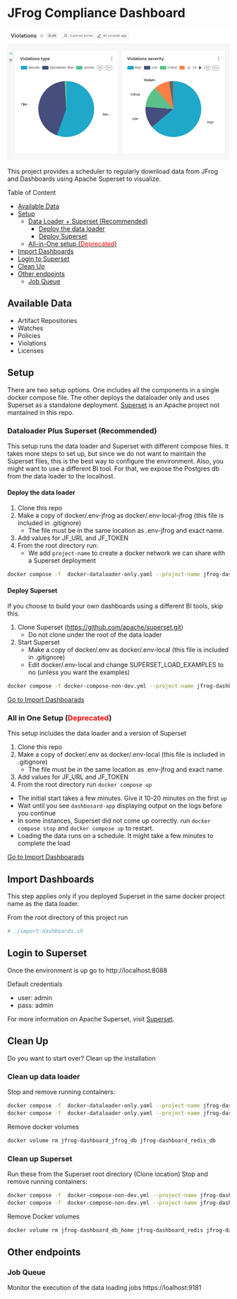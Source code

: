 # JFrog Compliance Dashboard

![Violation Dashboard](assets/violations.png)

This project provides a scheduler to regularly download data from JFrog and Dashboards using Apache Superset to visualize.

Table of Content

- [Available Data](#available-data)
- [Setup](#setup)
    - [Data Loader + Superset (Recommended)](#dataloader-plus-superset)
        - [Deploy the data loader](#deploy-the-data-loader)
        - [Deploy Superset](#deploy-superset)
    - [All-in-One setup  (<span style="color: red">Deprecated</span>)](#all-in-one-setup)        
- [Import Dashboards](#import-dashboards)
- [Login to Superset](#login-to-superset)
- [Clean Up](#clean-up)
- [Other endpoints](#other-endpoints)
    - [Job Queue](#job-queue)

## Available Data
- Artifact Repositories
- Watches
- Policies
- Violations
- Licenses

## Setup
There are two setup options. One includes all the components in a single docker compose file. The other deploys the dataloader only and uses Superset as a standalone deployment. [Superset](https://superset.apache.org) is an Apache project not mantained in this repo. 

### Dataloader Plus Superset (Recommended)

This setup runs the data loader and Superset with different compose files. It takes more steps to set up, but since we do not want to maintain the Superset files, this is the best way to configure the environment. Also, you might want to use a different BI tool. For that, we expose the Postgres db from the data loader to the localhost. 

#### Deploy the data loader
1. Clone this repo
2. Make a copy of docker/.env-jfrog as docker/.env-local-jfrog (this file is included in .gitignore)
    - The file must be in the same location as .env-jfrog and exact name.
3. Add values for JF_URL and JF_TOKEN 
4. From the root directory run:
    - We add `project-name` to create a docker network we can share with a Superset deployment

```bash
docker compose -f  docker-dataloader-only.yaml --project-name jfrog-dashboard up
```

#### Deploy Superset
If you choose to build your own dashboards using a different BI tools, skip this.
1. Clone Superset (https://github.com/apache/superset.git)
    - Do not clone under the root of the data loader
2. Start Superset 
    - Make a copy of docker/.env as docker/.env-local (this file is included in .gitignore)
    - Edit docker/.env-local and change SUPERSET_LOAD_EXAMPLES to no (unless you want the examples)
    

```bash
docker compose -f docker-compose-non-dev.yml --project-name jfrog-dashboard up
```
[Go to Import Dashboarads](#import-dashboards)


### All in One Setup (<span style="color: red">Deprecated</span>)
This setup includes the data loader and a version of Superset

1. Clone this repo
2. Make a copy of docker/.env as docker/.env-local (this file is included in .gitignore)
    - The file must be in the same location as .env-jfrog and exact name.
3. Add values for JF_URL and JF_TOKEN 
4. From the root directory run `docker compose up`

* The initial start takes a few minutes. Give it 10-20 minutes on the first `up`
* Wait until you see `dashbosard-app` displaying output on the logs before you continue
* In some instances, Superset did not come up correctly. run `docker compose stop` and `docker compose up` to restart.
* Loading the data runs on a schedule. It might take a few minutes to complete the load

[Go to Import Dashboarads](#import-dashboards)

## Import Dashboards
This step applies only if you deployed Superset in the same docker project name as the data loader.

From the root directory of this project run 

```bash
# ./import-dashboards.sh
```

## Login to Superset
Once the environment is up go to http://localhost:8088

Default credentials
- user: admin
- pass: admin


For more information on Apache Superset, visit [Superset](https://superset.apache.org).

## Clean Up
Do you want to start over? Clean up the installation 

### Clean up data loader

Stop and remove running containers:
```bash
docker compose -f  docker-dataloader-only.yaml --project-name jfrog-dashboard stop
docker compose -f  docker-dataloader-only.yaml --project-name jfrog-dashboard rm
```

Remove docker volumes
```bash
docker volume rm jfrog-dashboard_jfrog_db jfrog-dashboard_redis_db
```

### Clean up Superset
Run these from the Superset root directory (Clone location)
Stop and remove running containers:
```bash
docker compose -f  docker-compose-non-dev.yml --project-name jfrog-dashboard stop
docker compose -f  docker-compose-non-dev.yml --project-name jfrog-dashboard rm
```

Remove Docker volumes
```bash
docker volume rm jfrog-dashboard_db_home jfrog-dashboard_redis jfrog-dashboard_superset_home
```

## Other endpoints

### Job Queue
Monitor the execution of the data loading jobs
https://loalhost:9181